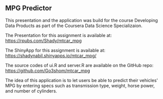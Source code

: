 ## MPG Predictor

This presentation and the application was build for the course Developing Data Products as part of the Coursera Data Science Specializaion.

The Presentation for this assignment is available at: https://rpubs.com/Shady/mtcar_mpg

The ShinyApp for this assignment is available at:  https://shadynabil.shinyapps.io/mtcar_mpg/

The source codes of ui.R and server.R are available on the GitHub repo: https://github.com/Go3shom/mtcar_mpg

The idea of this application is to let users be able to predict their vehicles' MPG by entering specs such as transmission type, weight, horse power, and number of cylinders.
